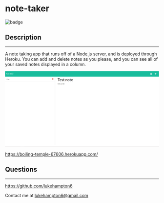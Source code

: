 # note-taker 
![badge](https://img.shields.io/badge/license-None-red)

## Description 
---
A note taking app that runs off of a Node.js server, and is deployed through Heroku. You can add and delete notes as you please, and you can see all of your saved notes displayed in a column.

![img](./public/assets/notetaker.png)

https://boiling-temple-67606.herokuapp.com/

## Questions
---
https://github.com/lukehampton6

Contact me at lukehampton6@gmail.com